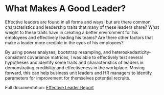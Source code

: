 # What Makes A Good Leader?

Effective leaders are found in all forms and ways, but are there common characteristics and leadership traits that many of these leaders share? What weight to these traits have in creating a better environment for his employees and effectively leading his teams? Are there other factors that make a leader more credible in the eyes of his employees?

By using power analyses, bootstrap resampling, and heteroskedasticity-consistent covariance matrices, I was able to effectively test several hypotheses and identify some traits and characteristics of leaders in demonstrating credibility and effectiveness in the workplace. Moving forward, this can help business unit leaders and HR managers to identify parameters for improvement for themselves potential recruits.

Full documentation: [Effective Leader Report](https://www.gcherreralim.com/docu/effective-leader-report)
